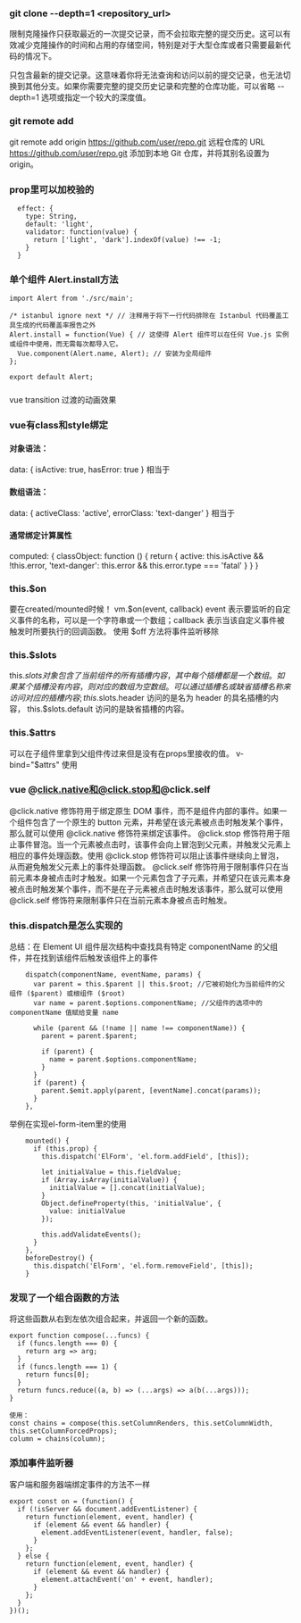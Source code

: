 ### git clone --depth=1 <repository_url>
限制克隆操作只获取最近的一次提交记录，而不会拉取完整的提交历史。这可以有效减少克隆操作的时间和占用的存储空间，特别是对于大型仓库或者只需要最新代码的情况下。

只包含最新的提交记录。这意味着你将无法查询和访问以前的提交记录，也无法切换到其他分支。如果你需要完整的提交历史记录和完整的仓库功能，可以省略 --depth=1 选项或指定一个较大的深度值。

### git remote add
git remote add origin https://github.com/user/repo.git 远程仓库的 URL https://github.com/user/repo.git 添加到本地 Git 仓库，并将其别名设置为 origin。

### prop里可以加校验的
      effect: {
        type: String,
        default: 'light',
        validator: function(value) {
          return ['light', 'dark'].indexOf(value) !== -1;
        }
      }

### 单个组件 Alert.install方法
```
import Alert from './src/main';

/* istanbul ignore next */ // 注释用于将下一行代码排除在 Istanbul 代码覆盖工具生成的代码覆盖率报告之外
Alert.install = function(Vue) { // 这使得 Alert 组件可以在任何 Vue.js 实例或组件中使用，而无需每次都导入它。
  Vue.component(Alert.name, Alert); // 安装为全局组件
};

export default Alert;
```
### <transition name="el-alert-fade">
vue transition
过渡的动画效果

### vue有class和style绑定
#### 对象语法：
<div
  class="static"
  v-bind:class="{ active: isActive, 'text-danger': hasError }"
></div>
data: {
  isActive: true,
  hasError: true
}
相当于 <div class="static active text-danger"></div>

#### 数组语法：
<div v-bind:class="[activeClass, errorClass]"></div>
data: {
  activeClass: 'active',
  errorClass: 'text-danger'
}
相当于 <div class="active text-danger"></div>

#### 通常绑定计算属性
<div v-bind:class="classObject"></div>
computed: {
  classObject: function () {
    return {
      active: this.isActive && !this.error,
      'text-danger': this.error && this.error.type === 'fatal'
    }
  }
}

### this.$on
要在created/mounted时候！
vm.$on(event, callback) event 表示要监听的自定义事件的名称，可以是一个字符串或一个数组；callback 表示当该自定义事件被触发时所要执行的回调函数。
使用 $off 方法将事件监听移除

### this.$slots
this.$slots 对象包含了当前组件的所有插槽内容，其中每个插槽都是一个数组。如果某个插槽没有内容，则对应的数组为空数组。可以通过插槽名或缺省插槽名称来访问对应的插槽内容;
this.$slots.header 访问的是名为 header 的具名插槽的内容，
this.$slots.default 访问的是缺省插槽的内容。

### this.$attrs
可以在子组件里拿到父组件传过来但是没有在props里接收的值。
v-bind="$attrs" 使用

### vue @click.native和@click.stop和@click.self
@click.native 修饰符用于绑定原生 DOM 事件，而不是组件内部的事件。如果一个组件包含了一个原生的 button 元素，并希望在该元素被点击时触发某个事件，那么就可以使用 @click.native 修饰符来绑定该事件。
@click.stop 修饰符用于阻止事件冒泡。当一个元素被点击时，该事件会向上冒泡到父元素，并触发父元素上相应的事件处理函数。使用 @click.stop 修饰符可以阻止该事件继续向上冒泡，从而避免触发父元素上的事件处理函数。
@click.self 修饰符用于限制事件只在当前元素本身被点击时才触发。如果一个元素包含了子元素，并希望只在该元素本身被点击时触发某个事件，而不是在子元素被点击时触发该事件，那么就可以使用 @click.self 修饰符来限制事件只在当前元素本身被点击时触发。

### this.dispatch是怎么实现的
总结：在 Element UI 组件层次结构中查找具有特定 componentName 的父组件，并在找到该组件后触发该组件上的事件
```
    dispatch(componentName, eventName, params) {
      var parent = this.$parent || this.$root; //它被初始化为当前组件的父组件 ($parent) 或根组件 ($root)
      var name = parent.$options.componentName; //父组件的选项中的 componentName 值赋给变量 name

      while (parent && (!name || name !== componentName)) {
        parent = parent.$parent;

        if (parent) {
          name = parent.$options.componentName;
        }
      }
      if (parent) {
        parent.$emit.apply(parent, [eventName].concat(params));
      }
    },
```
举例在实现el-form-item里的使用
```
    mounted() {
      if (this.prop) {
        this.dispatch('ElForm', 'el.form.addField', [this]);

        let initialValue = this.fieldValue;
        if (Array.isArray(initialValue)) {
          initialValue = [].concat(initialValue);
        }
        Object.defineProperty(this, 'initialValue', {
          value: initialValue
        });

        this.addValidateEvents();
      }
    },
    beforeDestroy() {
      this.dispatch('ElForm', 'el.form.removeField', [this]);
    }
```

### 发现了一个组合函数的方法
将这些函数从右到左依次组合起来，并返回一个新的函数。
```
export function compose(...funcs) {
  if (funcs.length === 0) {
    return arg => arg;
  }
  if (funcs.length === 1) {
    return funcs[0];
  }
  return funcs.reduce((a, b) => (...args) => a(b(...args)));
}
```
```
使用：
const chains = compose(this.setColumnRenders, this.setColumnWidth, this.setColumnForcedProps);
column = chains(column);
```

### 添加事件监听器
客户端和服务器端绑定事件的方法不一样
```
export const on = (function() {
  if (!isServer && document.addEventListener) {
    return function(element, event, handler) {
      if (element && event && handler) {
        element.addEventListener(event, handler, false);
      }
    };
  } else {
    return function(element, event, handler) {
      if (element && event && handler) {
        element.attachEvent('on' + event, handler);
      }
    };
  }
})();
```